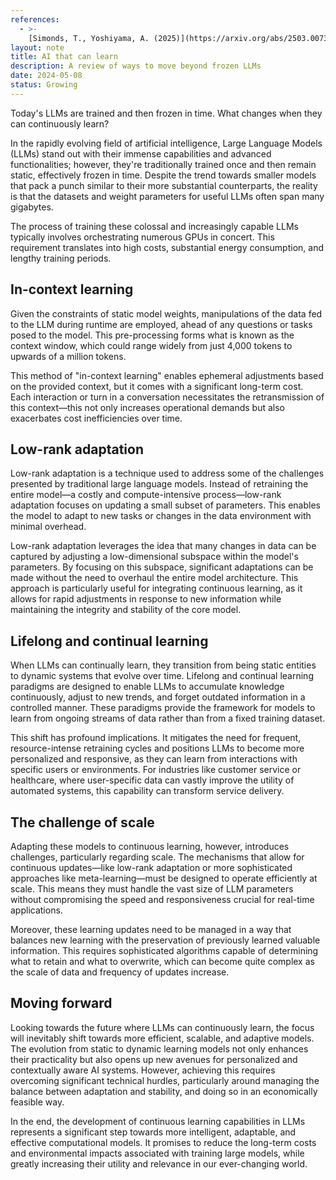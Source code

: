 ```yaml
---
references:
  - >-
    [Simonds, T., Yoshiyama, A. (2025)](https://arxiv.org/abs/2503.00735)
layout: note
title: AI that can learn
description: A review of ways to move beyond frozen LLMs
date: 2024-05-08
status: Growing
---
```


Today's LLMs are trained and then frozen in time. What changes when they can continuously learn?

In the rapidly evolving field of artificial intelligence, Large Language Models (LLMs) stand out with their immense
capabilities and advanced functionalities; however, they're traditionally trained once and then remain static,
effectively frozen in time. Despite the trend towards smaller models that pack a punch similar to their more substantial
counterparts, the reality is that the datasets and weight parameters for useful LLMs often span many gigabytes.

The process of training these colossal and increasingly capable LLMs typically involves orchestrating numerous GPUs in
concert. This requirement translates into high costs, substantial energy consumption, and lengthy training periods.

## In-context learning

Given the constraints of static model weights, manipulations of the data fed to the LLM during runtime are employed,
ahead of any questions or tasks posed to the model. This pre-processing forms what is known as the context window, which
could range widely from just 4,000 tokens to upwards of a million tokens.

This method of "in-context learning" enables ephemeral adjustments based on the provided context, but it comes with a
significant long-term cost. Each interaction or turn in a conversation necessitates the retransmission of this
context—this not only increases operational demands but also exacerbates cost inefficiencies over time.

## Low-rank adaptation

Low-rank adaptation is a technique used to address some of the challenges presented by traditional large language
models. Instead of retraining the entire model—a costly and compute-intensive process—low-rank adaptation focuses on
updating a small subset of parameters. This enables the model to adapt to new tasks or changes in the data environment
with minimal overhead.

Low-rank adaptation leverages the idea that many changes in data can be captured by adjusting a low-dimensional subspace
within the model's parameters. By focusing on this subspace, significant adaptations can be made without the need to
overhaul the entire model architecture. This approach is particularly useful for integrating continuous learning, as it
allows for rapid adjustments in response to new information while maintaining the integrity and stability of the core
model.

## Lifelong and continual learning

When LLMs can continually learn, they transition from being static entities to dynamic systems that evolve over time.
Lifelong and continual learning paradigms are designed to enable LLMs to accumulate knowledge continuously, adjust to
new trends, and forget outdated information in a controlled manner. These paradigms provide the framework for models to
learn from ongoing streams of data rather than from a fixed training dataset.

This shift has profound implications. It mitigates the need for frequent, resource-intense retraining cycles and
positions LLMs to become more personalized and responsive, as they can learn from interactions with
specific users or environments. For industries like customer service or healthcare, where user-specific data can vastly
improve the utility of automated systems, this capability can transform service delivery.

## The challenge of scale

Adapting these models to continuous learning, however, introduces challenges, particularly regarding scale. The
mechanisms that allow for continuous updates—like low-rank adaptation or more sophisticated approaches like
meta-learning—must be designed to operate efficiently at scale. This means they must handle the vast size of LLM
parameters without compromising the speed and responsiveness crucial for real-time applications.

Moreover, these learning updates need to be managed in a way that balances new learning with the preservation of
previously learned valuable information. This requires sophisticated algorithms capable of determining what to retain
and what to overwrite, which can become quite complex as the scale of data and frequency of updates increase.

## Moving forward

Looking towards the future where LLMs can continuously learn, the focus will inevitably shift towards more efficient,
scalable, and adaptive models. The evolution from static to dynamic learning models not only enhances their practicality
but also opens up new avenues for personalized and contextually aware AI systems. However, achieving this requires
overcoming significant technical hurdles, particularly around managing the balance between adaptation and stability, and
doing so in an economically feasible way.

In the end, the development of continuous learning capabilities in LLMs represents a significant step towards more
intelligent, adaptable, and effective computational models. It promises to reduce the long-term costs and environmental
impacts associated with training large models, while greatly increasing their utility and relevance in our ever-changing
world.

